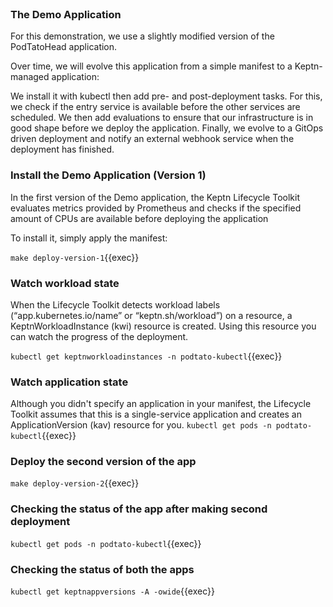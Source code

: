 <br>

### The Demo Application
For this demonstration, we use a slightly modified version of the PodTatoHead application.

Over time, we will evolve this application from a simple manifest to a Keptn-managed application:

We install it with kubectl then add pre- and post-deployment tasks.
For this, we check if the entry service is available before the other services are scheduled.
We then add evaluations to ensure that our infrastructure is in good shape before we deploy the application.
Finally, we evolve to a GitOps driven deployment and notify an external webhook service when the deployment has finished.


### Install the Demo Application (Version 1)
In the first version of the Demo application, the Keptn Lifecycle Toolkit evaluates metrics provided by Prometheus and checks if the specified amount of CPUs are available before deploying the application

To install it, simply apply the manifest:

`make deploy-version-1`{{exec}}

### Watch workload state
When the Lifecycle Toolkit detects workload labels (“app.kubernetes.io/name” or “keptn.sh/workload”) on a resource, a KeptnWorkloadInstance (kwi) resource is created. Using this resource you can watch the progress of the deployment.

`kubectl get keptnworkloadinstances -n podtato-kubectl`{{exec}}

### Watch application state
Although you didn't specify an application in your manifest, the Lifecycle Toolkit assumes that this is a single-service application and creates an ApplicationVersion (kav) resource for you.
`kubectl get pods -n podtato-kubectl`{{exec}}

### Deploy the second version of the app

`make deploy-version-2`{{exec}}

### Checking the status of the app after making second deployment

`kubectl get pods -n podtato-kubectl`{{exec}}

### Checking the status of both the apps

`kubectl get keptnappversions -A -owide`{{exec}}